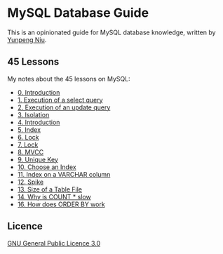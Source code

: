 # MySQL Database Guide

This is an opinionated guide for MySQL database knowledge, written by [Yunpeng Niu](https://yunpengn.github.io/).

## 45 Lessons

My notes about the 45 lessons on MySQL:

- [0. Introduction](lessons_45/00_intro.md)
- [1. Execution of a select query](lessons_45/01_exec_select.md)
- [2. Execution of an update query](lessons_45/02_exec_update.md)
- [3. Isolation](lessons_45/03_isolation.md)
- [4. Introduction](lessons_45/04_index.md)
- [5. Index](lessons_45/05_index.md)
- [6. Lock](lessons_45/06_lock.md)
- [7. Lock](lessons_45/07_lock.md)
- [8. MVCC](lessons_45/08_mvcc.md)
- [9. Unique Key](lessons_45/09_unique_key.md)
- [10. Choose an Index](lessons_45/10_select_index.md)
- [11. Index on a VARCHAR column](lessons_45/11_varchar_index.md)
- [12. Spike](lessons_45/12_spike.md)
- [13. Size of a Table File](lessons_45/13_table_file_size.md)
- [14. Why is COUNT * slow](lessons_45/14_count.md)
- [16. How does ORDER BY work](lessons_45/16_order_by.md)

## Licence

[GNU General Public Licence 3.0](LICENSE)
